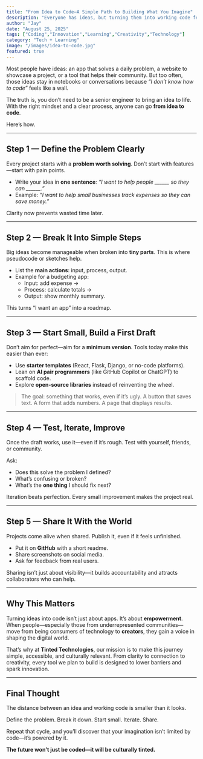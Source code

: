 ```yaml
---
title: "From Idea to Code—A Simple Path to Building What You Imagine"
description: "Everyone has ideas, but turning them into working code feels intimidating. Here’s a practical, step-by-step path to go from concept to creation."
author: "Jay"
date: "August 25, 2025"
tags: ["Coding","Innovation","Learning","Creativity","Technology"]
category: "Tech + Learning"
image: "/images/idea-to-code.jpg"
featured: true
---
```


Most people have ideas: an app that solves a daily problem, a website to showcase a project, or a tool that helps their community. But too often, those ideas stay in notebooks or conversations because *“I don’t know how to code”* feels like a wall.  

The truth is, you don’t need to be a senior engineer to bring an idea to life. With the right mindset and a clear process, anyone can go **from idea to code**.  

Here’s how.

---

## Step 1 — Define the Problem Clearly  

Every project starts with a **problem worth solving**. Don’t start with features—start with pain points.  

- Write your idea in **one sentence**: *“I want to help people ______ so they can ______.”*  
- Example: *“I want to help small businesses track expenses so they can save money.”*  

Clarity now prevents wasted time later.

---

## Step 2 — Break It Into Simple Steps  

Big ideas become manageable when broken into **tiny parts**. This is where pseudocode or sketches help.  

- List the **main actions**: input, process, output.  
- Example for a budgeting app:  
  - Input: add expense →  
  - Process: calculate totals →  
  - Output: show monthly summary.  

This turns “I want an app” into a roadmap.

---

## Step 3 — Start Small, Build a First Draft  

Don’t aim for perfect—aim for a **minimum version**. Tools today make this easier than ever:  

- Use **starter templates** (React, Flask, Django, or no-code platforms).  
- Lean on **AI pair programmers** (like GitHub Copilot or ChatGPT) to scaffold code.  
- Explore **open-source libraries** instead of reinventing the wheel.  

> The goal: something that works, even if it’s ugly. A button that saves text. A form that adds numbers. A page that displays results.  

---

## Step 4 — Test, Iterate, Improve  

Once the draft works, use it—even if it’s rough. Test with yourself, friends, or community.  

Ask:  
- Does this solve the problem I defined?  
- What’s confusing or broken?  
- What’s the **one thing** I should fix next?  

Iteration beats perfection. Every small improvement makes the project real.

---

## Step 5 — Share It With the World  

Projects come alive when shared. Publish it, even if it feels unfinished.  

- Put it on **GitHub** with a short readme.  
- Share screenshots on social media.  
- Ask for feedback from real users.  

Sharing isn’t just about visibility—it builds accountability and attracts collaborators who can help.

---

## Why This Matters  

Turning ideas into code isn’t just about apps. It’s about **empowerment**. When people—especially those from underrepresented communities—move from being consumers of technology to **creators**, they gain a voice in shaping the digital world.  

That’s why at **Tinted Technologies**, our mission is to make this journey simple, accessible, and culturally relevant. From clarity to connection to creativity, every tool we plan to build is designed to lower barriers and spark innovation.  

---

## Final Thought  

The distance between an idea and working code is smaller than it looks.  

Define the problem. Break it down. Start small. Iterate. Share.  

Repeat that cycle, and you’ll discover that your imagination isn’t limited by code—it’s powered by it.  

**The future won’t just be coded—it will be culturally tinted.**
